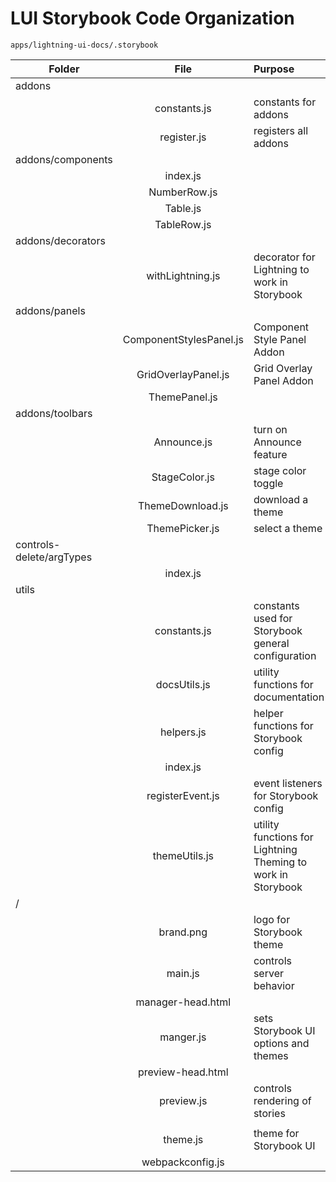 # LUI Storybook Code Organization

`apps/lightning-ui-docs/.storybook`

| Folder                   |          File           | Purpose                                                      |
| ------------------------ | :---------------------: | :----------------------------------------------------------- |
| addons                   |                         |                                                              |
|                          |      constants.js       | constants for addons                                         |
|                          |       register.js       | registers all addons                                         |
| addons/components        |                         |                                                              |
|                          |        index.js         |                                                              |
|                          |      NumberRow.js       |                                                              |
|                          |        Table.js         |                                                              |
|                          |       TableRow.js       |                                                              |
| addons/decorators        |                         |                                                              |
|                          |    withLightning.js     | decorator for Lightning to work in Storybook                 |
| addons/panels            |                         |                                                              |
|                          | ComponentStylesPanel.js | Component Style Panel Addon                                  |
|                          |   GridOverlayPanel.js   | Grid Overlay Panel Addon                                     |
|                          |      ThemePanel.js      |                                                              |
| addons/toolbars          |                         |                                                              |
|                          |       Announce.js       | turn on Announce feature                                     |
|                          |      StageColor.js      | stage color toggle                                           |
|                          |    ThemeDownload.js     | download a theme                                             |
|                          |     ThemePicker.js      | select a theme                                               |
| controls-delete/argTypes |                         |                                                              |
|                          |        index.js         |                                                              |
| utils                    |                         |                                                              |
|                          |      constants.js       | constants used for Storybook general configuration           |
|                          |      docsUtils.js       | utility functions for documentation                          |
|                          |       helpers.js        | helper functions for Storybook config                        |
|                          |        index.js         |                                                              |
|                          |    registerEvent.js     | event listeners for Storybook config                         |
|                          |      themeUtils.js      | utility functions for Lightning Theming to work in Storybook |
| /                        |                         |                                                              |
|                          |        brand.png        | logo for Storybook theme                                     |
|                          |         main.js         | controls server behavior                                     |
|                          |    manager-head.html    |                                                              |
|                          |        manger.js        | sets Storybook UI options and themes                         |
|                          |    preview-head.html    |                                                              |
|                          |       preview.js        | controls rendering of stories                                |
|                          |                         |                                                              |
|                          |        theme.js         | theme for Storybook UI                                       |
|                          |    webpackconfig.js     |                                                              |
